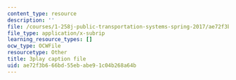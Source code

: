 ```yaml
---
content_type: resource
description: ''
file: /courses/1-258j-public-transportation-systems-spring-2017/ae72f3b666bd55ebabe91c04b268a64b_JPCA2qE9MSw.vtt
file_type: application/x-subrip
learning_resource_types: []
ocw_type: OCWFile
resourcetype: Other
title: 3play caption file
uid: ae72f3b6-66bd-55eb-abe9-1c04b268a64b
---
```

